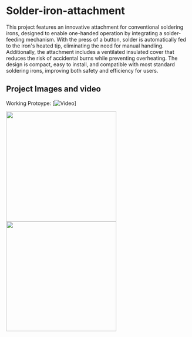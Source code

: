 # Solder-iron-attachment

This project features an innovative attachment for conventional soldering irons, designed to enable one-handed operation by integrating a solder-feeding mechanism. With the press of a button, solder is automatically fed to the iron's heated tip, eliminating the need for manual handling. Additionally, the attachment includes a ventilated insulated cover that reduces the risk of accidental burns while preventing overheating. The design is compact, easy to install, and compatible with most standard soldering irons, improving both safety and efficiency for users.
## Project Images and video

Working Protoype: [![Video]([https://drive.google.com/file/d/1owDIkz-66XmxdLnmqHnej1dyzdHDo9f6/view?usp=drive_link](https://drive.google.com/file/d/1owDIkz-66XmxdLnmqHnej1dyzdHDo9f6/view?usp=sharing))]

<img src="https://github.com/user-attachments/assets/3827054f-a403-4085-a125-52d6044782ce" width="300">

<img src="https://github.com/user-attachments/assets/7e4068ee-17f8-463f-870f-f3d99371c94a" width="300">



